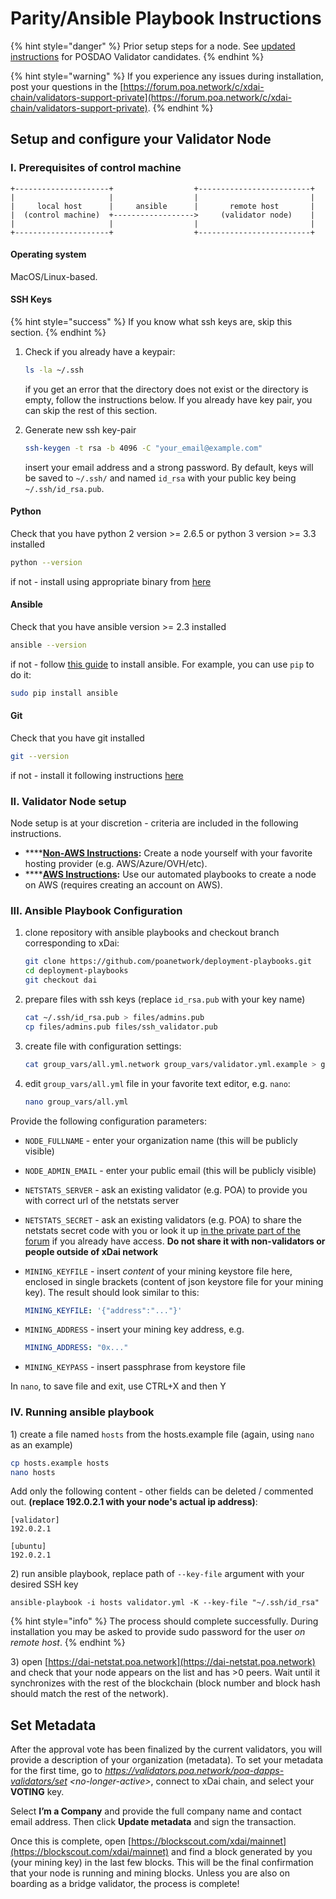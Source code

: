 # Parity/Ansible Playbook Instructions

{% hint style="danger" %}
Prior setup steps for a node. See [updated instructions](../../new-validator-process-flow/) for POSDAO Validator candidates.
{% endhint %}

{% hint style="warning" %}
If you experience any issues during installation, post your questions in the [https://forum.poa.network/c/xdai-chain/validators-support-private](https://forum.poa.network/c/xdai-chain/validators-support-private).
{% endhint %}

## Setup and configure your Validator Node

### I. Prerequisites of control machine

```text
+---------------------+                  +-------------------------+
|                     |                  |                         |
|     local host      |     ansible      |       remote host       |   
|  (control machine)  +------------------>     (validator node)    |
|                     |                  |                         |
+---------------------+                  +-------------------------+
```

#### **Operating system**

MacOS/Linux-based.

#### **SSH Keys**

{% hint style="success" %}
If you know what ssh keys are, skip this section.
{% endhint %}

1. Check if you already have a keypair:

   ```bash
   ls -la ~/.ssh
   ```

   if you get an error that the directory does not exist or the directory is empty, follow the instructions below. If you already have key pair, you can skip the rest of this section.  

2. Generate new ssh key-pair

   ```bash
   ssh-keygen -t rsa -b 4096 -C "your_email@example.com"
   ```

   insert your email address and a strong password. By default, keys will be saved to `~/.ssh/` and named `id_rsa` with your public key being `~/.ssh/id_rsa.pub`.

#### **Python**

Check that you have python 2 version &gt;= 2.6.5 or python 3 version &gt;= 3.3 installed

```bash
python --version
```

if not - install using appropriate binary from [here](https://www.python.org/downloads/)

#### **Ansible**

Check that you have ansible version &gt;= 2.3 installed

```bash
ansible --version
```

if not - follow [this guide](http://docs.ansible.com/ansible/latest/intro_installation.html) to install ansible. For example, you can use `pip` to do it:

```bash
sudo pip install ansible
```

#### **Git**

Check that you have git installed

```bash
git --version
```

if not - install it following instructions [here](https://git-scm.com/book/en/v2/Getting-Started-Installing-Git)

### II. Validator Node setup

Node setup is at your discretion - criteria are included in the following instructions.

* \*\*\*\*[**Non-AWS Instructions**](../manual-deployment.md)**:** Create a node yourself with your favorite hosting provider \(e.g. AWS/Azure/OVH/etc\). 
* \*\*\*\*[**AWS Instructions**](aws-node-deployment-using-playbooks.md)**:** Use our automated playbooks to create a node on AWS \(requires creating an account on AWS\). 

### III. Ansible Playbook Configuration

1. clone repository with ansible playbooks and checkout branch corresponding to xDai:  


   ```bash
   git clone https://github.com/poanetwork/deployment-playbooks.git
   cd deployment-playbooks
   git checkout dai
   ```

2. prepare files with ssh keys \(replace `id_rsa.pub` with your key name\)  


   ```bash
   cat ~/.ssh/id_rsa.pub > files/admins.pub
   cp files/admins.pub files/ssh_validator.pub
   ```

3. create file with configuration settings:  


   ```bash
   cat group_vars/all.yml.network group_vars/validator.yml.example > group_vars/all.yml
   ```

4. edit `group_vars/all.yml` file in your favorite text editor, e.g. `nano`:  


   ```bash
   nano group_vars/all.yml
   ```

Provide the following configuration parameters:

* `NODE_FULLNAME` - enter your organization name \(this will be publicly visible\)
* `NODE_ADMIN_EMAIL` - enter your public email \(this will be publicly visible\)
* `NETSTATS_SERVER` - ask an existing validator \(e.g. POA\) to provide you with correct url of the netstats server 
* `NETSTATS_SECRET` - ask an existing validators \(e.g. POA\) to share the netstats secret code with you or look it up [in the private part of the forum](https://forum.poa.network/t/netstats-server-info/2781) if you already have access. **Do not share it with non-validators or people outside of xDai network**
* `MINING_KEYFILE` - insert _content_ of your mining keystore file here, enclosed in single brackets \(content of json keystore file for your mining key\). The result should look similar to this:

  ```yaml
  MINING_KEYFILE: '{"address":"..."}'
  ```

* `MINING_ADDRESS` - insert your mining key address, e.g.

  ```yaml
  MINING_ADDRESS: "0x..."
  ```

* `MINING_KEYPASS` - insert passphrase from keystore file

In `nano`, to save file and exit, use CTRL+X and then Y

### IV. Running ansible playbook

1\) create a file named `hosts`  from the hosts.example file \(again, using `nano` as an example\)

```bash
cp hosts.example hosts
nano hosts
```

Add only the following content - other fields can be deleted / commented out.  **\(replace 192.0.2.1 with your node's actual ip address\)**:

```text
[validator]
192.0.2.1

[ubuntu]
192.0.2.1 
```

2\)  run ansible playbook, replace path of `--key-file` argument with your desired SSH key

```text
ansible-playbook -i hosts validator.yml -K --key-file "~/.ssh/id_rsa"
```

{% hint style="info" %}
The process should complete successfully. During installation you may be asked to provide sudo password for the user _on remote host_.
{% endhint %}

3\) open [https://dai-netstat.poa.network](https://dai-netstat.poa.network) and check that your node appears on the list and has &gt;0 peers. Wait until it synchronizes with the rest of the blockchain \(block number and block hash should match the rest of the network\).

## Set Metadata

After the approval vote has been finalized by the current validators, you will provide a description of your organization \(metadata\). To set your metadata for the first time, go to _https://validators.poa.network/poa-dapps-validators/set &lt;no-longer-active&gt;_, connect to xDai chain, and select your **VOTING** key. 

Select **I’m a Company** and provide the full company name and contact email address. Then click **Update metadata** and sign the transaction.

Once this is complete, open [https://blockscout.com/xdai/mainnet](https://blockscout.com/xdai/mainnet) and find a block generated by you \(your mining key\) in the last few blocks. This will be the final confirmation that your node is running and mining blocks. Unless you are also on boarding as a bridge validator, the process is complete!

